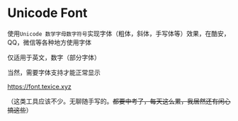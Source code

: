 # Unicode Font

使用`Unicode 数学字母数字符号`实现字体（粗体，斜体，手写体等）效果，在酷安，QQ，微信等各种地方使用字体

仅适用于英文，数字（部分字体）

当然，需要字体支持才能正常显示

https://font.texice.xyz

（这类工具应该不少。无聊随手写的。~~都要中考了，每天这么累，我居然还有闲心搞这些~~）

